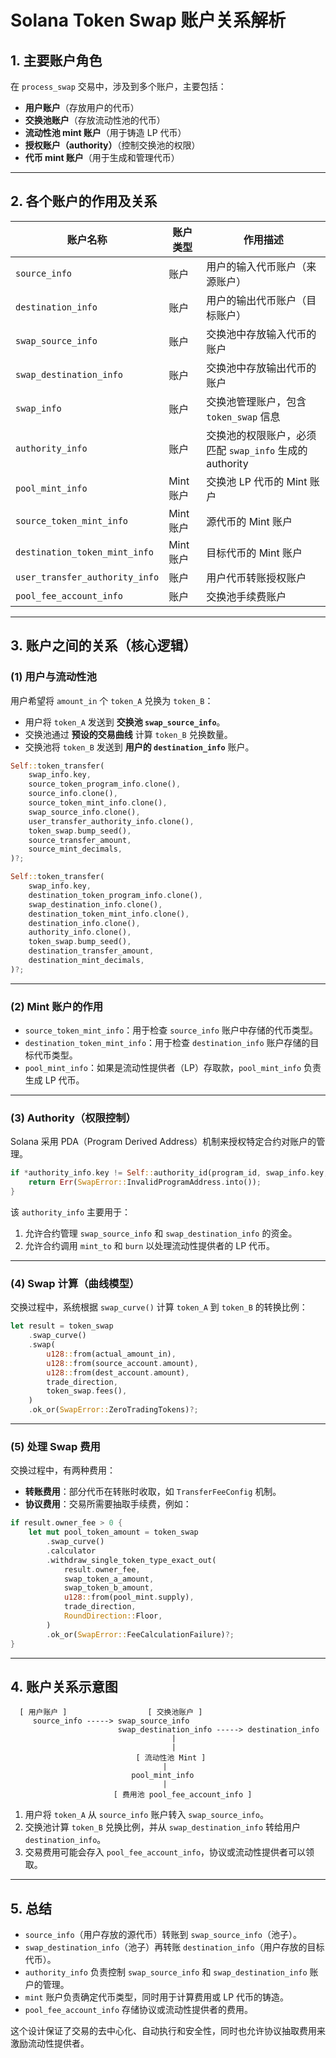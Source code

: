 # Solana Token Swap 账户关系解析

## 1. 主要账户角色
在 `process_swap` 交易中，涉及到多个账户，主要包括：
- **用户账户**（存放用户的代币）
- **交换池账户**（存放流动性池的代币）
- **流动性池 mint 账户**（用于铸造 LP 代币）
- **授权账户（authority）**（控制交换池的权限）
- **代币 mint 账户**（用于生成和管理代币）

---

## 2. 各个账户的作用及关系

| 账户名称                     | 账户类型     | 作用描述 |
|----------------------------|------------|------------------------------------------------------------|
| `source_info`              | 账户       | 用户的输入代币账户（来源账户） |
| `destination_info`         | 账户       | 用户的输出代币账户（目标账户） |
| `swap_source_info`         | 账户       | 交换池中存放输入代币的账户 |
| `swap_destination_info`    | 账户       | 交换池中存放输出代币的账户 |
| `swap_info`                | 账户       | 交换池管理账户，包含 `token_swap` 信息 |
| `authority_info`           | 账户       | 交换池的权限账户，必须匹配 `swap_info` 生成的 authority |
| `pool_mint_info`           | Mint 账户  | 交换池 LP 代币的 Mint 账户 |
| `source_token_mint_info`   | Mint 账户  | 源代币的 Mint 账户 |
| `destination_token_mint_info` | Mint 账户  | 目标代币的 Mint 账户 |
| `user_transfer_authority_info` | 账户   | 用户代币转账授权账户 |
| `pool_fee_account_info`    | 账户       | 交换池手续费账户 |

---

## 3. 账户之间的关系（核心逻辑）

### (1) 用户与流动性池
用户希望将 `amount_in` 个 `token_A` 兑换为 `token_B`：
- 用户将 `token_A` 发送到 **交换池 `swap_source_info`**。
- 交换池通过 **预设的交易曲线** 计算 `token_B` 兑换数量。
- 交换池将 `token_B` 发送到 **用户的 `destination_info`** 账户。

```rust
Self::token_transfer(
    swap_info.key,
    source_token_program_info.clone(),
    source_info.clone(),
    source_token_mint_info.clone(),
    swap_source_info.clone(),
    user_transfer_authority_info.clone(),
    token_swap.bump_seed(),
    source_transfer_amount,
    source_mint_decimals,
)?;
```

```rust
Self::token_transfer(
    swap_info.key,
    destination_token_program_info.clone(),
    swap_destination_info.clone(),
    destination_token_mint_info.clone(),
    destination_info.clone(),
    authority_info.clone(),
    token_swap.bump_seed(),
    destination_transfer_amount,
    destination_mint_decimals,
)?;
```

---

### (2) Mint 账户的作用
- `source_token_mint_info`：用于检查 `source_info` 账户中存储的代币类型。
- `destination_token_mint_info`：用于检查 `destination_info` 账户存储的目标代币类型。
- `pool_mint_info`：如果是流动性提供者（LP）存取款，`pool_mint_info` 负责生成 LP 代币。

---

### (3) Authority（权限控制）
Solana 采用 PDA（Program Derived Address）机制来授权特定合约对账户的管理。

```rust
if *authority_info.key != Self::authority_id(program_id, swap_info.key, token_swap.bump_seed())? {
    return Err(SwapError::InvalidProgramAddress.into());
}
```

该 `authority_info` 主要用于：
1. 允许合约管理 `swap_source_info` 和 `swap_destination_info` 的资金。
2. 允许合约调用 `mint_to` 和 `burn` 以处理流动性提供者的 LP 代币。

---

### (4) Swap 计算（曲线模型）
交换过程中，系统根据 `swap_curve()` 计算 `token_A` 到 `token_B` 的转换比例：

```rust
let result = token_swap
    .swap_curve()
    .swap(
        u128::from(actual_amount_in),
        u128::from(source_account.amount),
        u128::from(dest_account.amount),
        trade_direction,
        token_swap.fees(),
    )
    .ok_or(SwapError::ZeroTradingTokens)?;
```

---

### (5) 处理 Swap 费用
交换过程中，有两种费用：
- **转账费用**：部分代币在转账时收取，如 `TransferFeeConfig` 机制。
- **协议费用**：交易所需要抽取手续费，例如：

```rust
if result.owner_fee > 0 {
    let mut pool_token_amount = token_swap
        .swap_curve()
        .calculator
        .withdraw_single_token_type_exact_out(
            result.owner_fee,
            swap_token_a_amount,
            swap_token_b_amount,
            u128::from(pool_mint.supply),
            trade_direction,
            RoundDirection::Floor,
        )
        .ok_or(SwapError::FeeCalculationFailure)?;
}
```

---

## 4. 账户关系示意图
```
  [ 用户账户 ]                  [ 交换池账户 ]
     source_info -----> swap_source_info
                        swap_destination_info -----> destination_info
                                    |
                                    |
                            [ 流动性池 Mint ]
                                  |
                           pool_mint_info
                                  |
                       [ 费用池 pool_fee_account_info ]
```
1. 用户将 `token_A` 从 `source_info` 账户转入 `swap_source_info`。
2. 交换池计算 `token_B` 兑换比例，并从 `swap_destination_info` 转给用户 `destination_info`。
3. 交易费用可能会存入 `pool_fee_account_info`，协议或流动性提供者可以领取。

---

## 5. 总结
- `source_info`（用户存放的源代币）转账到 `swap_source_info`（池子）。
- `swap_destination_info`（池子）再转账 `destination_info`（用户存放的目标代币）。
- `authority_info` 负责控制 `swap_source_info` 和 `swap_destination_info` 账户的管理。
- `mint` 账户负责确定代币类型，同时用于计算费用或 LP 代币的铸造。
- `pool_fee_account_info` 存储协议或流动性提供者的费用。

这个设计保证了交易的去中心化、自动执行和安全性，同时也允许协议抽取费用来激励流动性提供者。

